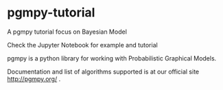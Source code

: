 # pgmpy-tutorial
A pgmpy tutorial focus on Bayesian Model

Check the Jupyter Notebook for example and tutorial


pgmpy is a python library for working with Probabilistic Graphical Models.  

Documentation and list of algorithms supported is at our official site http://pgmpy.org/ . 

